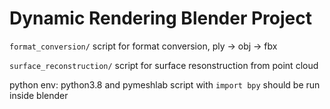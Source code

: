 # Dynamic Rendering Blender Project

`format_conversion/` script for format conversion, ply -> obj -> fbx

`surface_reconstruction/` script for surface resonstruction from point cloud

python env: python3.8 and pymeshlab
script with `import bpy` should be run inside blender